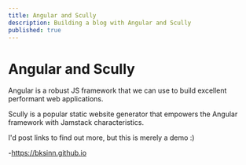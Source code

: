 ```yaml
---
title: Angular and Scully
description: Building a blog with Angular and Scully
published: true
---
```


# Angular and Scully

Angular is a robust JS framework that we can use to build excellent performant web applications.

Scully is a popular static website generator that empowers the Angular framework with Jamstack characteristics.

I'd post links to find out more, but this is merely a demo :)

-https://bksinn.github.io
